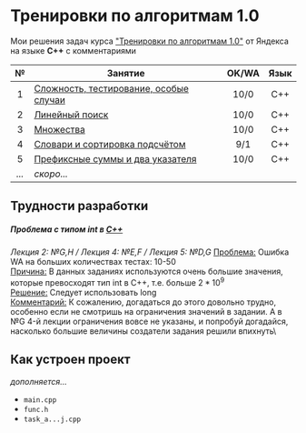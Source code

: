 # Тренировки по алгоритмам 1.0
Мои решения задач курса ["Тренировки по алгоритмам 1.0"](https://yandex.ru/yaintern/algorithm-training_1) от Яндекса на языке **C++** с комментариями

| № | Занятие | OK/WA | Язык |
| :-: | - | :-: | :-: |
| 1 | [Сложность, тестирование, особые случаи](/1_complexity/) | 10/0 | C++ | 
| 2 | [Линейный поиск](/2_linear%20search/) | 10/0 | C++ | 
| 3 | [Множества](/3_set/) | 10/0 | C++ | 
| 4 | [Словари и сортировка подсчётом](/4_dictionaries/) | 9/1 | C++ |
| 5 | [Префиксные суммы и два указателя](/5_prefix%20sum/) | 10/0 | C++ |
| *...* | *скоро...* | | |

## Трудности разработки
##### Проблема с типом int в [C++](https://www.youtube.com/shorts/yV0heEXVKjY)
*Лекция 2: №G,H / Лекция 4: №E,F / Лекция 5: №D,G*
<ins>Проблема:</ins> Ошибка WA на больших количествах тестах: 10-50\
<ins>Причина:</ins> В данных заданиях используются очень большие значения, которые превосходят тип int в C++, т.е. больше $2*10^9$\
<ins>Решение:</ins> Следует использовать long\
<ins>Комментарий:</ins> К сожалению, догадаться до этого довольно трудно, особенно если не смотришь на ограничения значений в задании. А в №G 4-й лекции ограничения вовсе не указаны, и попробуй догадайся, насколько большие величины создатели задания решили впихнуть\

## Как устроен проект
*дополняется...*
- `main.cpp`
- `func.h`
- `task_a...j.cpp`
